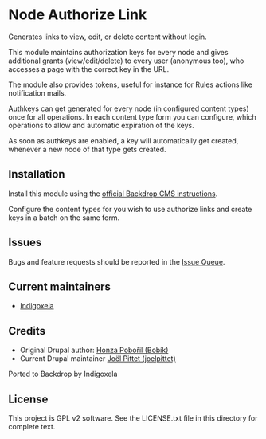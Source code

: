 # Node Authorize Link

Generates links to view, edit, or delete content without login.

This module maintains authorization keys for every node and gives additional
grants (view/edit/delete) to every user (anonymous too), who accesses a page
with the correct key in the URL.

The module also provides tokens, useful for instance for Rules actions like
notification mails.

Authkeys can get generated for every node (in configured content types) once for
all operations. In each content type form you can configure, which operations to
allow and automatic expiration of the keys.

As soon as authkeys are enabled, a key will automatically get created, whenever
a new node of that type gets created.

## Installation

Install this module using the [official Backdrop CMS instructions](https://backdropcms.org/guide/modules).

Configure the content types for you wish to use authorize links and create keys
in a batch on the same form.

## Issues

Bugs and feature requests should be reported in the [Issue Queue](https://github.com/backdrop-contrib/node_authlink/issues).

## Current maintainers

* [Indigoxela](https://github.com/indigoxela)

## Credits

* Original Drupal author: [Honza Pobořil (Bobík)](https://www.drupal.org/u/bob%C3%ADk)
* Current Drupal maintainer [Joël Pittet (joelpittet)](https://www.drupal.org/u/joelpittet)

Ported to Backdrop by Indigoxela

## License

This project is GPL v2 software. See the LICENSE.txt file in this directory for complete text.
